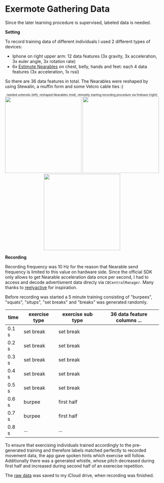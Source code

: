 # Exermote Gathering Data

Since the later learning procedure is supervised, labeled data is needed.

**Setting**

To record training data of different individuals I used 2 different types of devices:

- Iphone on right upper arm: 12 data features (3x gravity, 3x acceleration, 3x euler angle, 3x rotation rate)
- 6x <a href="https://estimote.com">Estimote Nearables</a> on chest, belly, hands and feet: each 4 data features (3x acceleration, 1x rssi)

So there are 36 data features in total. The Nearables were reshaped by using Stewalin, a muffin form and some Velcro cable ties :)

<p align="center">
<sub><sup>needed untensils (left), reshaped Nearables (mid), remotely starting recording procedure via firebase (right)</sup></sub>
<br>
<img src="https://github.com/Lausbert/Exermote/blob/master/ExermoteGatheringData/Pictures/IMG_2587.JPG" width="250">
<img src="https://github.com/Lausbert/Exermote/blob/master/ExermoteGatheringData/Pictures/IMG_2751.JPG" width="250">
  <img src="https://github.com/Lausbert/Exermote/blob/master/ExermoteGatheringData/Pictures/IMG_2755.JPG" width="250">
</p>

**Recording**

Recording frequency was 10 Hz for the reason that Nearable send frequency is limited to this value on hardware side. Since the official SDK only allows to get Nearable acceleration data once per second, I had to access and decode advertisment data direcly via ```CBCentralManager```. Many thanks to <a href="https://github.com/reelyactive/advlib">reelyactive</a> for inspiration.

Before recording was started a 5 minute training consisting of "burpees", "squats", "situps", "set breaks" and "breaks" was generated randomly.

| time  | exercise type | exercise sub type | 36 data feature columns ... |
|-------|---------------|-------------------|-------------------------|
| 0.1 s | set break     | set break         |                         |
| 0.2 s | set break     | set break         |                         |
| 0.3 s | set break     | set break         |                         |
| 0.4 s | set break     | set break         |                         |
| 0.5 s | set break     | set break         |                         |
| 0.6 s | burpee        | first half        |                         |
| 0.7 s | burpee        | first half        |                         |
| 0.8 s | ...           | ...               |                         |

To ensure that exercising individuals trained accordingly to the pre-generated training and therefore labels matched perfectly to recorded movement data, the app gave spoken hints which exercise will follow. Additionally there was a generated whistle, whose pitch decreased during first half and increased during second half of an exerecise repetition.

The <a href="https://github.com/Lausbert/Exermote/tree/master/ExermotePreprocessingAndTraining/RawData">raw data</a> was saved to my iCloud drive, when recording was finished.
